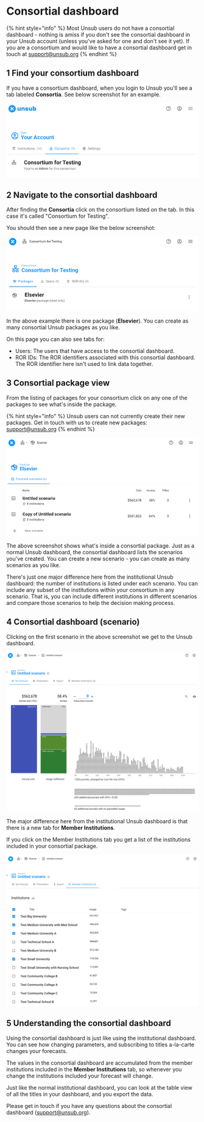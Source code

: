 # Consortial dashboard

{% hint style="info" %}
Most Unsub users do not have a consortial dashboard - nothing is amiss if you don't see the consortial dashboard in your Unsub account (unless you've asked for one and don't see it yet). If you are a consortium and would like to have a consortial dashboard get in touch at [support@unsub.org](mailto:support@unsub.org)
{% endhint %}

## 1 Find your consortium dashboard

If you have a consortium dashboard, when you login to Unsub you'll see a tab labeled **Consortia**. See below screenshot for an example.

![Unsub logged in page with focus on consortial dashboard.](../.gitbook/assets/consortium-tab.png)

## 2 Navigate to the consortial dashboard

After finding the **Consortia** click on the consortium listed on the tab. In this case it's called "Consortium for Testing".&#x20;

You should then see a new page like the below screenshot:

![Consortium page listing packages.](../.gitbook/assets/consortium-pkg-page.png)

In the above example there is one package (**Elsevier**). You can create as many consortial Unsub packages as you like.&#x20;

On this page you can also see tabs for:

* Users: The users that have access to the consortial dashboard.
* ROR IDs: The ROR identifiers associated with this consortial dashboard. The ROR identifier here isn't used to link data together.

## 3 Consortial package view

From the listing of packages for your consortium click on any one of the packages to see what's inside the package.

{% hint style="info" %}
Unsub users can not currently create their new packages. Get in touch with us to create new packages: [support@unsub.org](mailto:support@unsub.org)
{% endhint %}

![](../.gitbook/assets/consortium-scenario-list.png)

The above screenshot shows what's inside a consortial package. Just as a normal Unsub dashboard, the consortial dashboard lists the scenarios you've created. You can create a new scenario - you can create as many scenarios as you like.

There's just one major difference here from the institutional Unsub dashboard: the number of institutions is listed under each scenario. You can include any subset of the institutions within your consortium in any scenario. That is, you can include different institutions in different scenarios and compare those scenarios to help the decision making process.

## 4 Consortial dashboard (scenario)

Clicking on the first scenario in the above screenshot we get to the Unsub dashboard.&#x20;

![Unsub consortial dashboard.](../.gitbook/assets/consortium-scenario-dashboard.jpg)

The major difference here from the institutional Unsub dashboard is that there is a new tab for **Member Institutions**.&#x20;

If you click on the Member Institutions tab you get a list of the institutions included in your consortial package.

![Unsub consortial dashboard, Member Institutions tab.](../.gitbook/assets/consortium-scenario-dashboard-members.jpg)

## 5 Understanding the consortial dashboard

Using the consortial dashboard is just like using the institutional dashboard. You can see how changing parameters, and subscribing to titles a-la-carte changes your forecasts.&#x20;

The values in the consortial dashboard are accumulated from the member institutions included in the **Member Institutions** tab, so whenever you change the institutions included your forecast will change.&#x20;

Just like the normal institutional dashboard, you can look at the table view of all the titles in your dashboard, and you export the data.&#x20;

Please get in touch if you have any questions about the consortial dashboard ([support@unsub.org](mailto:support@unsub.org)).&#x20;
